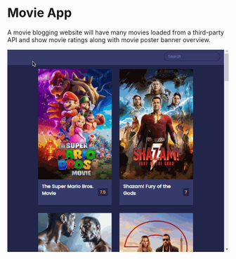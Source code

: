 # Movie App
A movie blogging website will have many movies loaded from a third-party API and show movie ratings along with movie poster banner overview.


<img src="/movie-app.gif" alt="movie app">